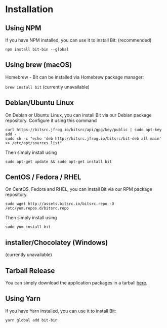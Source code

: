 # Installation

## Using NPM

If you have NPM installed, you can use it to install Bit: (recommended)

`npm install bit-bin --global `


## Using brew (macOS)

Homebrew - Bit can be installed via Homebrew package manager:

`brew install bit` (currently unavailable)

## Debian/Ubuntu Linux

On Debian or Ubuntu Linux, you can install Bit via our Debian package repository. Configure it using this command

```
curl https://bitsrc.jfrog.io/bitsrc/api/gpg/key/public | sudo apt-key add -
sudo sh -c "echo 'deb http://bitsrc.jfrog.io/bitsrc/bit-deb all main' >> /etc/apt/sources.list"
```

Then simply install using

`sudo apt-get update && sudo apt-get install bit`

## CentOS / Fedora / RHEL

On CentOS, Fedora and RHEL, you can install Bit via our RPM package repository.

`sudo wget http://assets.bitsrc.io/bitsrc.repo -O /etc/yum.repos.d/bitsrc.repo`

Then simply install using

`sudo yum install bit`

## installer/Chocolatey (Windows)

(currently unavailable)

## Tarball Release

You can simply download the application packages in a tarball
[here](https://api.bitsrc.io/release/tar/latest).

## Using Yarn

If you have Yarn installed, you can use it to install Bit:

`yarn global add bit-bin`
